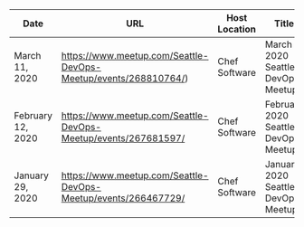Date|URL|Host Location|Title|Sponsor(s)|Speakers|Artifacts|
----|---|-------------|-----|----------|--------|---------|
March 11, 2020|https://www.meetup.com/Seattle-DevOps-Meetup/events/268810764/)| Chef Software | March 2020 Seattle DevOps Meetup | Chef Software | Jason Grimes | http://www.wsu.edu
February 12, 2020|https://www.meetup.com/Seattle-DevOps-Meetup/events/267681597/| Chef Software | February 2020 Seattle DevOps Meetup | Chef Software | Jason Grimes  | http://www.wsu.edu
January 29, 2020|https://www.meetup.com/Seattle-DevOps-Meetup/events/266467729/| Chef Software | January 2020 Seattle DevOps Meetup | Chef Software | Jason Grimes  | http://www.wsu.edu
